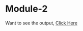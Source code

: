 # Module-2 

Want to see the output, [Click Here](https://heerdassingh.github.io/HTML-CSS-and-Javascript-for-Web-Developers/Module-2/index.html)
